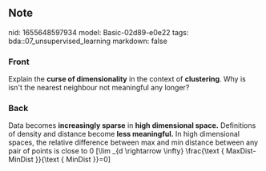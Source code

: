 ## Note
nid: 1655648597934
model: Basic-02d89-e0e22
tags: bda::07_unsupervised_learning
markdown: false

### Front
Explain the <b>curse of dimensionality</b> in the context of
<b>clustering</b>. Why is isn't the nearest neighbour not
meaningful any longer?

### Back
Data becomes <b>increasingly sparse</b> in <b>high dimensional
space.</b> Definitions of density and distance become <b>less
meaningful.</b> In high dimensional spaces, the relative difference
between max and min distance between any pair of points is close to
0 \[\lim _{d \rightarrow \infty} \frac{\text { MaxDist-MinDist
}}{\text { MinDist }}=0\]
